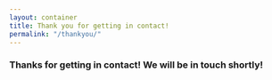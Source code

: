 ```yaml
---
layout: container
title: Thank you for getting in contact!
permalink: "/thankyou/"
---
```

<div class="row" id="contact-thanks">
    <div class="jumbotron">
        <h3 class="text-center">Thanks for getting in contact! We will be in touch shortly!</h3>
    </div>
</div>
